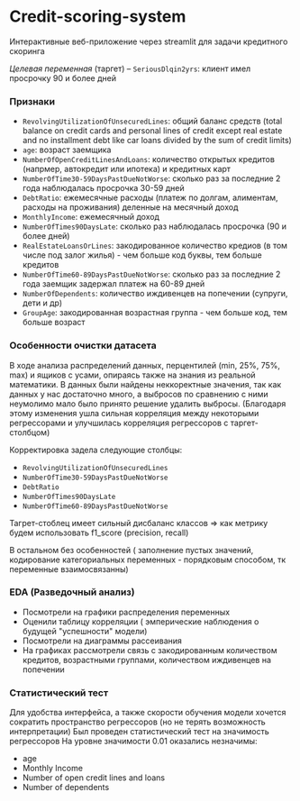 # Credit-scoring-system
Интерактивные веб-приложение через streamlit для задачи кредитного скоринга

_Целевая переменная_ (таргет) – `SeriousDlqin2yrs`: клиент имел просрочку 90 и более дней

### Признаки
- `RevolvingUtilizationOfUnsecuredLines`: общий баланс средств (total balance on credit cards and personal lines of credit except real estate and no installment debt like car loans divided by the sum of credit limits)
- `age`: возраст заемщика
- `NumberOfOpenCreditLinesAndLoans`: количество открытых кредитов (напрмер, автокредит или ипотека) и кредитных карт
- `NumberOfTime30-59DaysPastDueNotWorse`: сколько раз за последние 2 года наблюдалась просрочка 30-59 дней
- `DebtRatio`: ежемесячные расходы (платеж по долгам, алиментам, расходы на проживания) деленные на месячный доход
- `MonthlyIncome`: ежемесячный доход
- `NumberOfTimes90DaysLate`: сколько раз наблюдалась просрочка (90 и более дней)
- `RealEstateLoansOrLines`: закодированное количество кредиов (в том числе под залог жилья) - чем больше код буквы, тем больше кредитов
- `NumberOfTime60-89DaysPastDueNotWorse`: сколько раз за последние 2 года заемщик задержал платеж на 60-89 дней
- `NumberOfDependents`: количество иждивенцев на попечении (супруги, дети и др)
- `GroupAge`: закодированная возрастная группа - чем больше код, тем больше возраст

### Особенности очистки датасета
В ходе анализа распределений данных, перцентилей (min, 25%, 75%, max) и ящиков с усами, опираясь также на знания из реальной математики.
В данных были найдены неккоректные значения, так как данных у нас достаточно много, а выбросов по сравнению с ними неумолимо мало было принято решение удалить выбросы. (Благодаря этому изменения ушла сильная корреляция между некоторыми регрессорами и улучшилась корреляция регрессоров с таргет-столбцом)

Корректировка задела следующие столбцы:
- `RevolvingUtilizationOfUnsecuredLines`
- `NumberOfTime30-59DaysPastDueNotWorse`
- `DebtRatio`
- `NumberOfTimes90DaysLate`
- `NumberOfTime60-89DaysPastDueNotWorse`

Тагрет-стоблец имеет сильный дисбаланс классов => как метрику будем использовать f1_score (precision, recall)

В остальном без особенностей ( заполнение пустых значений, кодирование категориальных переменных - порядковым способом, тк переменные взаимосвязанны)

### EDA (Разведочный анализ) 

- Посмотрели на графики распределения переменных
- Оценили таблицу корреляции ( эмперические наблюдения о будущей "успешности" модели)
- Посмотрели на диаграммы рассеивания
- На графиках рассмотрели связь с закодированным количеством кредитов, возрастными группами, количеством иждивенцев на попечении

### Статистический тест 
Для удобства интерфейса, а также скорости обучения модели хочется сократить пространство регрессоров (но не терять возможность интерпретации) 
Был проведен статистический тест на значимость регрессоров 
На уровне значимости 0.01 оказались незначимы:
- age
- Monthly Income 
- Number of open credit lines and loans
- Number of dependents
